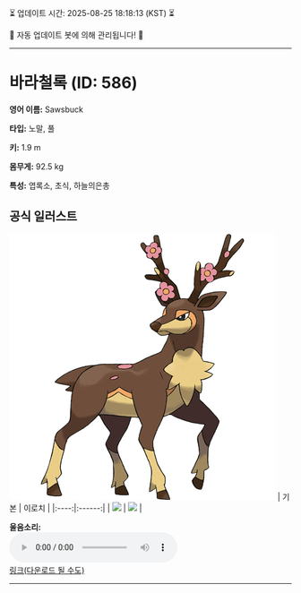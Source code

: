 
⏳ 업데이트 시간: 2025-08-25 18:18:13 (KST) ⏳

🤖 자동 업데이트 봇에 의해 관리됩니다! 🤖

---

# 바라철록 (ID: 586)
**영어 이름:** Sawsbuck

**타입:** 노말, 풀

**키:** 1.9 m

**몸무게:** 92.5 kg

**특성:** 엽록소, 초식, 하늘의은총

## 공식 일러스트
![](https://raw.githubusercontent.com/PokeAPI/sprites/master/sprites/pokemon/other/official-artwork/586.png)
| 기본 | 이로치 |
|:----:|:------:|
| <img src="http://play.pokemonshowdown.com/sprites/ani/sawsbuck.gif" width="200"> | <img src="http://play.pokemonshowdown.com/sprites/ani-shiny/sawsbuck.gif" width="200"> |

**울음소리:**<br><audio controls src="https://raw.githubusercontent.com/PokeAPI/cries/main/cries/pokemon/latest/586.ogg"></audio><br> [링크(다운로드 될 수도)](https://raw.githubusercontent.com/PokeAPI/cries/main/cries/pokemon/latest/586.ogg)


---
